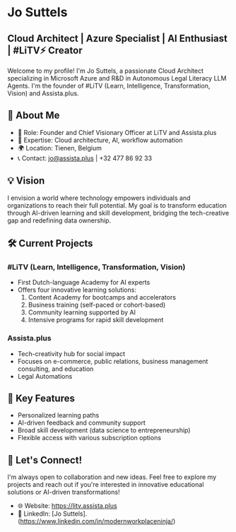 # Jo Suttels

## Cloud Architect | Azure Specialist | AI Enthusiast | #LiTV⚡️ Creator

Welcome to my profile! I'm Jo Suttels, a passionate Cloud Architect specializing in Microsoft Azure and R&D in Autonomous Legal Literacy LLM Agents. I'm the founder of #LiTV (Learn, Intelligence, Transformation, Vision) and Assista.plus.

## 🚀 About Me

- 🌟 Role: Founder and Chief Visionary Officer at LiTV and Assista.plus
- 🤖 Expertise: Cloud architecture, AI, workflow automation
- 🌍 Location: Tienen, Belgium
- 📞 Contact: jo@assista.plus | +32 477 86 92 33

## 💡 Vision

I envision a world where technology empowers individuals and organizations to reach their full potential. My goal is to transform education through AI-driven learning and skill development, bridging the tech-creative gap and redefining data ownership.

## 🛠️ Current Projects

### #LiTV (Learn, Intelligence, Transformation, Vision)

- First Dutch-language Academy for AI experts
- Offers four innovative learning solutions:
  1. Content Academy for bootcamps and accelerators
  2. Business training (self-paced or cohort-based)
  3. Community learning supported by AI
  4. Intensive programs for rapid skill development

### Assista.plus

- Tech-creativity hub for social impact
- Focuses on e-commerce, public relations, business management consulting, and education
- Legal Automations 

## 🎯 Key Features

- Personalized learning paths
- AI-driven feedback and community support
- Broad skill development (data science to entrepreneurship)
- Flexible access with various subscription options

## 🤝 Let's Connect!

I'm always open to collaboration and new ideas. Feel free to explore my projects and reach out if you're interested in innovative educational solutions or AI-driven transformations!

- 🌐 Website: https://litv.assista.plus
- 💼 LinkedIn: [Jo Suttels].(https://www.linkedin.com/in/modernworkplaceninja/)

